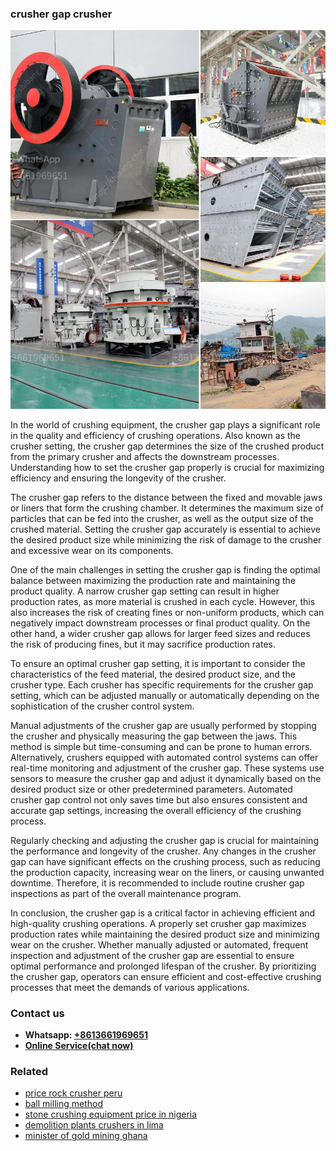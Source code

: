 <h3>crusher gap crusher</h3><img src='1702953109.jpg' alt=''><p>In the world of crushing equipment, the crusher gap plays a significant role in the quality and efficiency of crushing operations. Also known as the crusher setting, the crusher gap determines the size of the crushed product from the primary crusher and affects the downstream processes. Understanding how to set the crusher gap properly is crucial for maximizing efficiency and ensuring the longevity of the crusher.</p><p>The crusher gap refers to the distance between the fixed and movable jaws or liners that form the crushing chamber. It determines the maximum size of particles that can be fed into the crusher, as well as the output size of the crushed material. Setting the crusher gap accurately is essential to achieve the desired product size while minimizing the risk of damage to the crusher and excessive wear on its components.</p><p>One of the main challenges in setting the crusher gap is finding the optimal balance between maximizing the production rate and maintaining the product quality. A narrow crusher gap setting can result in higher production rates, as more material is crushed in each cycle. However, this also increases the risk of creating fines or non-uniform products, which can negatively impact downstream processes or final product quality. On the other hand, a wider crusher gap allows for larger feed sizes and reduces the risk of producing fines, but it may sacrifice production rates.</p><p>To ensure an optimal crusher gap setting, it is important to consider the characteristics of the feed material, the desired product size, and the crusher type. Each crusher has specific requirements for the crusher gap setting, which can be adjusted manually or automatically depending on the sophistication of the crusher control system.</p><p>Manual adjustments of the crusher gap are usually performed by stopping the crusher and physically measuring the gap between the jaws. This method is simple but time-consuming and can be prone to human errors. Alternatively, crushers equipped with automated control systems can offer real-time monitoring and adjustment of the crusher gap. These systems use sensors to measure the crusher gap and adjust it dynamically based on the desired product size or other predetermined parameters. Automated crusher gap control not only saves time but also ensures consistent and accurate gap settings, increasing the overall efficiency of the crushing process.</p><p>Regularly checking and adjusting the crusher gap is crucial for maintaining the performance and longevity of the crusher. Any changes in the crusher gap can have significant effects on the crushing process, such as reducing the production capacity, increasing wear on the liners, or causing unwanted downtime. Therefore, it is recommended to include routine crusher gap inspections as part of the overall maintenance program.</p><p>In conclusion, the crusher gap is a critical factor in achieving efficient and high-quality crushing operations. A properly set crusher gap maximizes production rates while maintaining the desired product size and minimizing wear on the crusher. Whether manually adjusted or automated, frequent inspection and adjustment of the crusher gap are essential to ensure optimal performance and prolonged lifespan of the crusher. By prioritizing the crusher gap, operators can ensure efficient and cost-effective crushing processes that meet the demands of various applications.</p><h3>Contact us</h3><ul><li><strong>Whatsapp:&nbsp;<a href="https://wa.me/8613661969651">+8613661969651</a></strong></li><li><a href="https://swt.shibang-china.com/?git&amp;zhl&amp;crusher gap crusher"><strong>Online Service(chat now)</strong></a></li></ul><h3>Related</h3><ul><li><a href='price rock crusher peru.md'>price rock crusher peru</a></li><li><a href='ball milling method.md'>ball milling method</a></li><li><a href='stone crushing equipment price in nigeria.md'>stone crushing equipment price in nigeria</a></li><li><a href='demolition plants crushers in lima.md'>demolition plants crushers in lima</a></li><li><a href='minister of gold mining ghana.md'>minister of gold mining ghana</a></li></ul>